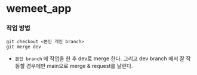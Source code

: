 # wemeet_app

### 작업 방법

    git checkout <본인 개인 branch>
    git merge dev

- `본인 branch` 에 작업을 한 후 dev로 merge 한다. 그리고 dev branch 에서 잘 작동할 경우에만 main으로 merge & request를 날린다.